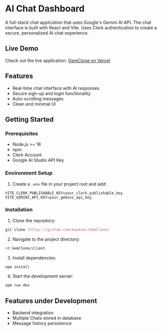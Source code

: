 # AI Chat Dashboard
A full-stack chat application that uses Google's Gemini AI API. The chat interface is built with React and Vite. Uses Clerk authentication to create a secure, personalized AI chat experience.

## Live Demo
Check out the live application: [GemClone on Vercel](https://gem-clone-lilac.vercel.app/)

## Features
- Real-time chat interface with AI responses
- Secure sign-up and login functionality
- Auto-scrolling messages
- Clean and minimal UI 


## Getting Started

### Prerequisites

- Node.js >= 18
- npm
- Clerk Account
- Google AI Studio API Key

### Environment Setup

1. Create a `.env` file in your project root and add:
```env
VITE_CLERK_PUBLISHABLE_KEY=your_clerk_publishable_key
VITE_GEMINI_API_KEY=your_gemini_api_key
```

### Installation

1. Clone the repository:
```bash
git clone [https://github.com/kwoeser/GemClone]
```

2. Navigate to the project directory:
```bash
cd GemClone/client
```

3. Install dependencies:
```bash
npm install
```

4. Start the development server:
```bash
npm run dev
```

## Features under Development
- Backend integration
- Multiple Chats stored in database
- Message history persistence


